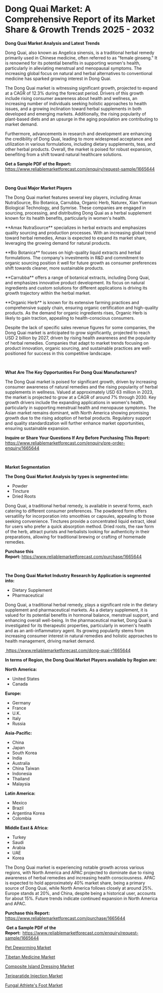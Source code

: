 <p><h1>Dong Quai Market: A Comprehensive Report of its Market Share & Growth Trends 2025 - 2032</h1></p><p><strong>Dong Quai Market Analysis and Latest Trends</strong></p>
<p><p>Dong Quai, also known as Angelica sinensis, is a traditional herbal remedy primarily used in Chinese medicine, often referred to as "female ginseng." It is renowned for its potential benefits in supporting women's health, particularly in alleviating menstrual and menopausal symptoms. The increasing global focus on natural and herbal alternatives to conventional medicine has sparked growing interest in Dong Quai.</p><p>The Dong Quai market is witnessing significant growth, projected to expand at a CAGR of 12.3% during the forecast period. Drivers of this growth include rising consumer awareness about health and wellness, an increasing number of individuals seeking holistic approaches to health issues, and a growing inclination toward herbal supplements in both developed and emerging markets. Additionally, the rising popularity of plant-based diets and an upsurge in the aging population are contributing to market demand.</p><p>Furthermore, advancements in research and development are enhancing the credibility of Dong Quai, leading to more widespread acceptance and utilization in various formulations, including dietary supplements, teas, and other herbal products. Overall, the market is poised for robust expansion, benefiting from a shift toward natural healthcare solutions.</p></p>
<p><strong>Get a Sample PDF of the Report:&nbsp;</strong> <a href="https://www.reliablemarketforecast.com/enquiry/request-sample/1665644?utm_campaign=1906&utm_medium=2&utm_source=Github&utm_content=ia&utm_term=08032025&utm_id=dong-quai">https://www.reliablemarketforecast.com/enquiry/request-sample/1665644</a></p>
<p>&nbsp;</p>
<p><strong>Dong Quai Major Market Players</strong></p>
<p><p>The Dong Quai market features several key players, including Amax NutraSource, Bio Botanica, Carrubba, Organic Herb, Naturex, Xian Yuensun Biological Technology, and Symrise. These companies are engaged in sourcing, processing, and distributing Dong Quai as a herbal supplement known for its health benefits, particularly in women's health.</p><p>**Amax NutraSource** specializes in herbal extracts and emphasizes quality sourcing and production processes. With an increasing global trend toward herbal remedies, Amax is expected to expand its market share, leveraging the growing demand for natural products.</p><p>**Bio Botanica** focuses on high-quality liquid extracts and herbal formulations. The company's investments in R&D and commitment to organic sourcing position it well for future growth as consumer preferences shift towards cleaner, more sustainable products.</p><p>**Carrubba** offers a range of botanical extracts, including Dong Quai, and emphasizes innovative product development. Its focus on natural ingredients and custom solutions for different applications is driving its growth trajectory within the herbal market.</p><p>**Organic Herb** is known for its extensive farming practices and comprehensive supply chain, ensuring organic certification and high-quality products. As the demand for organic ingredients rises, Organic Herb is likely to gain traction, appealing to health-conscious consumers.</p><p>Despite the lack of specific sales revenue figures for some companies, the Dong Quai market is anticipated to grow significantly, projected to reach USD 2 billion by 2027, driven by rising health awareness and the popularity of herbal remedies. Companies that adapt to market trends focusing on product innovation, organic sourcing, and sustainable practices are well-positioned for success in this competitive landscape.</p></p>
<p>&nbsp;</p>
<p><strong>What Are The Key Opportunities For Dong Quai Manufacturers?</strong></p>
<p><p>The Dong Quai market is poised for significant growth, driven by increasing consumer awareness of natural remedies and the rising popularity of herbal supplements in wellness. Valued at approximately USD 63 million in 2023, the market is projected to grow at a CAGR of around 7% through 2030. Key growth drivers include the expanding applications in women's health, particularly in supporting menstrual health and menopause symptoms. The Asian market remains dominant, with North America showing promising growth due to the rising adoption of herbal products. Regulatory support and quality standardization will further enhance market opportunities, ensuring sustainable expansion.</p></p>
<p><strong>Inquire or Share Your Questions If Any Before Purchasing This Report:</strong> <a href="https://www.reliablemarketforecast.com/enquiry/pre-order-enquiry/1665644?utm_campaign=1906&utm_medium=2&utm_source=Github&utm_content=ia&utm_term=08032025&utm_id=dong-quai">https://www.reliablemarketforecast.com/enquiry/pre-order-enquiry/1665644</a></p>
<p>&nbsp;</p>
<p><strong>Market Segmentation</strong></p>
<p><strong>The Dong Quai Market Analysis by types is segmented into:</strong></p>
<p><ul><li>Powder</li><li>Tincture</li><li>Dried Roots</li></ul></p>
<p><p>Dong Quai, a traditional herbal remedy, is available in several forms, each catering to different consumer preferences. The powdered form offers versatility for incorporation into smoothies or capsules, appealing to those seeking convenience. Tinctures provide a concentrated liquid extract, ideal for users who prefer a quick absorption method. Dried roots, the raw form of the herb, attract purists and herbalists looking for authenticity in their preparations, allowing for traditional brewing or crafting of homemade remedies.</p></p>
<p><strong>Purchase this Report:&nbsp;</strong><a href="https://www.reliablemarketforecast.com/purchase/1665644?utm_campaign=1906&utm_medium=2&utm_source=Github&utm_content=ia&utm_term=08032025&utm_id=dong-quai">https://www.reliablemarketforecast.com/purchase/1665644</a></p>
<p>&nbsp;</p>
<p><strong>The Dong Quai Market Industry Research by Application is segmented into:</strong></p>
<p><ul><li>Dietary Supplement</li><li>Pharmaceutical</li></ul></p>
<p><p>Dong Quai, a traditional herbal remedy, plays a significant role in the dietary supplement and pharmaceutical markets. As a dietary supplement, it is valued for its potential benefits in hormonal balance, menstrual support, and enhancing overall well-being. In the pharmaceutical market, Dong Quai is investigated for its therapeutic properties, particularly in women's health and as an anti-inflammatory agent. Its growing popularity stems from increasing consumer interest in natural remedies and holistic approaches to health management, driving market demand.</p></p>
<p><a href="https://www.reliablemarketforecast.com/dong-quai-r1665644?utm_campaign=1906&utm_medium=2&utm_source=Github&utm_content=ia&utm_term=08032025&utm_id=dong-quai">&nbsp;https://www.reliablemarketforecast.com/dong-quai-r1665644</a></p>
<p><strong>In terms of Region, the Dong Quai Market Players available by Region are:</strong></p>
<p>
    <p> <strong> North America: </strong>
        <ul>
            <li>United States</li>
            <li>Canada</li>
        </ul>
        </p> 
    <p> <strong> Europe: </strong>
        <ul>
            <li>Germany</li>
            <li>France</li>
            <li>U.K.</li>
            <li>Italy</li>
            <li>Russia</li>
        </ul>
        </p> 
    <p> <strong> Asia-Pacific: </strong>
        <ul>
            <li>China</li>
            <li>Japan</li>
            <li>South Korea</li>
            <li>India</li>
            <li>Australia</li>
            <li>China Taiwan</li>
            <li>Indonesia</li>
            <li>Thailand</li>
            <li>Malaysia</li>
        </ul>
        </p> 
    <p> <strong> Latin America: </strong>
        <ul>
            <li>Mexico</li>
            <li>Brazil</li>
            <li>Argentina Korea</li>
            <li>Colombia</li>
        </ul>
        </p> 
    <p> <strong> Middle East & Africa: </strong>
        <ul>
            <li>Turkey</li>
            <li>Saudi</li>
            <li>Arabia</li>
            <li>UAE</li>
            <li>Korea</li>
        </ul>
    </p>
    </p>
<p><p>The Dong Quai market is experiencing notable growth across various regions, with North America and APAC projected to dominate due to rising awareness of herbal remedies and increasing health consciousness. APAC is expected to hold approximately 40% market share, being a primary source of Dong Quai, while North America follows closely at around 25%. Europe stands at 20%, and China, despite being a historical user, accounts for about 15%. Future trends indicate continued expansion in North America and APAC.</p></p>
<p><strong>Purchase this Report: </strong><a href="https://www.reliablemarketforecast.com/purchase/1665644?utm_campaign=1906&utm_medium=2&utm_source=Github&utm_content=ia&utm_term=08032025&utm_id=dong-quai">https://www.reliablemarketforecast.com/purchase/1665644</a></p>
<p>&nbsp;<strong>Get a Sample PDF of the Report:&nbsp;&nbsp;</strong><a href="https://www.reliablemarketforecast.com/enquiry/request-sample/1665644?utm_campaign=1906&utm_medium=2&utm_source=Github&utm_content=ia&utm_term=08032025&utm_id=dong-quai">https://www.reliablemarketforecast.com/enquiry/request-sample/1665644</a></p>
<p><strong></strong></p>
<p><p><a href="https://github.com/claracpegios/Market-Research-Report-List-1/blob/main/pet-deworming-market.md?utm_campaign=1906&utm_medium=2&utm_source=Github&utm_content=ia&utm_term=08032025&utm_id=dong-quai">Pet Deworming Market</a></p><p><a href="https://github.com/failarustic/Market-Research-Report-List-1/blob/main/tibetan-medicine-market.md?utm_campaign=1906&utm_medium=2&utm_source=Github&utm_content=ia&utm_term=08032025&utm_id=dong-quai">Tibetan Medicine Market</a></p><p><a href="https://github.com/damjiederyd/Market-Research-Report-List-1/blob/main/composite-island-dressing-market.md?utm_campaign=1906&utm_medium=2&utm_source=Github&utm_content=ia&utm_term=08032025&utm_id=dong-quai">Composite Island Dressing Market</a></p><p><a href="https://github.com/maaniwilka9y/Market-Research-Report-List-1/blob/main/teriparatide-injection-market.md?utm_campaign=1906&utm_medium=2&utm_source=Github&utm_content=ia&utm_term=08032025&utm_id=dong-quai">Teriparatide Injection Market</a></p><p><a href="https://github.com/dringals/Market-Research-Report-List-6/blob/main/fungal-athletes-foot-market.md?utm_campaign=1906&utm_medium=2&utm_source=Github&utm_content=ia&utm_term=08032025&utm_id=dong-quai">Fungal Athlete's Foot Market</a></p></p>